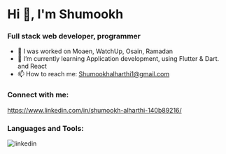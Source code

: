 # Hi 👋, I'm Shumookh
### Full stack web developer, programmer

- 🔭 I was worked on Moaen, WatchUp, Osain, Ramadan
- 🌱 I’m currently learning Application development, using Flutter & Dart. and React
- 📫 How to reach me: Shumookhalharthi1@gmail.com
### Connect with me:
https://www.linkedin.com/in/shumookh-alharthi-140b89216/

### Languages and Tools:
![linkedin](https://img.shields.io/badge/Linkedin-0e76a8?style=for-the-badge&logo=Linkedin&logoColor=white)
